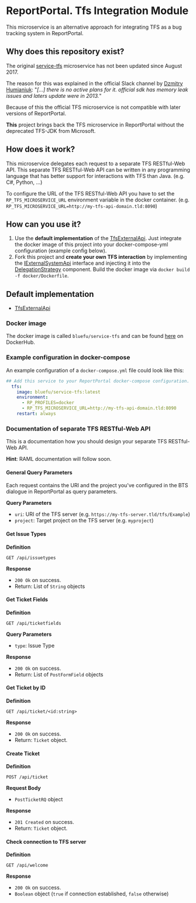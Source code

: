 # ReportPortal. Tfs Integration Module

This microservice is an alternative approach for integrating TFS as a bug tracking system in ReportPortal.

## Why does this repository exist?

The original [service-tfs](https://github.com/reportportal/service-tfs) microservice has not been updated since August 2017.

The reason for this was explained in the official Slack channel by [Dzmitry Humianiuk](https://github.com/DzmitryHumianiuk):
"*[...] there is no active plans for it. official sdk has memory leak issues and laters update were in 2013.*"

Because of this the official TFS microservice is not compatible with later versions of ReportPortal.

**This** project brings back the TFS microservice in ReportPortal without the deprecated TFS-JDK from Microsoft.

## How does it work?

This microservice delegates each request to a separate TFS RESTful-Web API.
This separate TFS RESTful-Web API can be written in any programming language that has better support for interactions with TFS than Java.
(e.g. C#, Python, ...)

To configure the URL of the TFS RESTful-Web API you have to set the `RP_TFS_MICROSERVICE_URL` environment variable in the docker container.
(e.g. `RP_TFS_MICROSERVICE_URL=http://my-tfs-api-domain.tld:8090`)

## How can you use it?
 
1. Use the **default implementation** of the [TfsExternalApi](https://github.com/blue995/service-tfs/blob/master/src/main/java/com/epam/reportportal/extension/bugtracking/delegation/services/TfsExternalApi.java).
Just integrate the docker image of this project into your docker-compose-yml configuration (example config below).
2. Fork this project and **create your own TFS interaction** by implementing the [IExternalSystemApi](https://github.com/blue995/service-tfs/blob/master/src/main/java/com/epam/reportportal/extension/bugtracking/delegation/services/IExternalSystemApi.java) interface and injecting it into the [DelegationStrategy](https://github.com/blue995/service-tfs/blob/master/src/main/java/com/epam/reportportal/extension/bugtracking/delegation/services/DelegationStrategy.java) component.
Build the docker image via `docker build -f docker/Dockerfile`.

## Default implementation

- [TfsExternalApi](https://github.com/blue995/service-tfs/blob/master/src/main/java/com/epam/reportportal/extension/bugtracking/delegation/services/TfsExternalApi.java)

### Docker image

The docker image is called `bluefu/service-tfs` and can be found [here](https://cloud.docker.com/u/bluefu/repository/docker/bluefu/service-tfs) on DockerHub.

### Example configuration in docker-compose

An example configuration of a `docker-compose.yml` file could look like this:

```yaml
## Add this service to your ReportPortal docker-compose configuration.
  tfs:
    image: bluefu/service-tfs:latest
    environment:
      - RP_PROFILES=docker
      - RP_TFS_MICROSERVICE_URL=http://my-tfs-api-domain.tld:8090
    restart: always
```

### Documentation of separate TFS RESTful-Web API

This is a documentation how you should design your separate TFS RESTful-Web API.

**Hint**: RAML documentation will follow soon.

#### General Query Parameters

Each request contains the URI and the project you've configured in the BTS dialogue in ReportPortal as query parameters.

**Query Parameters**

- `uri`: URI of the TFS server (e.g. `https://my-tfs-server.tld/tfs/Example`)
- `project`: Target project on the TFS server (e.g. `myproject`)

#### Get Issue Types

**Definition**

`GET /api/issuetypes`

**Response**

- `200 Ok` on success.
- Return: List of `String` objects

#### Get Ticket Fields

**Definition**

`GET /api/ticketfields`

**Query Parameters**

- `type`: Issue Type

**Response**

- `200 Ok` on success.
- Return: List of `PostFormField` objects

#### Get Ticket by ID

**Definition**

`GET /api/ticket/<id:string>`

**Response**

- `200 Ok` on success.
- Return: `Ticket` object.

#### Create Ticket

**Definition**

`POST /api/ticket`

**Request Body**

- `PostTicketRQ` object

**Response**

- `201 Created` on success.
- Return: `Ticket` object.

#### Check connection to TFS server

**Definition**

`GET /api/welcome`

**Response**

- `200 Ok` on success.
- `Boolean` object (`true` if connection established, `false` otherwise)
